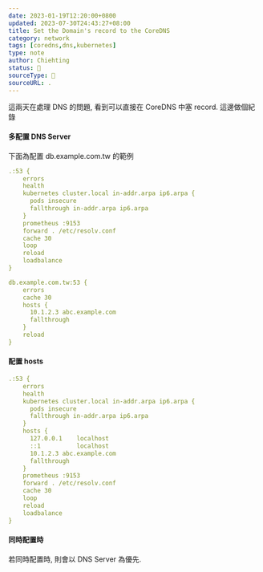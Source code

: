 ```yaml
---
date: 2023-01-19T12:20:00+0800
updated: 2023-07-30T24:43:27+08:00
title: Set the Domain's record to the CoreDNS
category: network
tags: [coredns,dns,kubernetes]
type: note
author: Chiehting
status: 🌲
sourceType: 📜️
sourceURL: .
---
```


這兩天在處理 DNS 的問題, 看到可以直接在 CoreDNS 中塞 record. 這邊做個紀錄

<!--more-->

#### 多配置 DNS Server

下面為配置 db.example.com.tw 的範例

```yaml
.:53 {
    errors
    health
    kubernetes cluster.local in-addr.arpa ip6.arpa {
      pods insecure
      fallthrough in-addr.arpa ip6.arpa
    }
    prometheus :9153
    forward . /etc/resolv.conf
    cache 30
    loop
    reload
    loadbalance
}

db.example.com.tw:53 {
    errors
    cache 30
    hosts {
      10.1.2.3 abc.example.com
      fallthrough
    }
    reload
}
```

#### 配置 hosts

```yaml
.:53 {
    errors
    health
    kubernetes cluster.local in-addr.arpa ip6.arpa {
      pods insecure
      fallthrough in-addr.arpa ip6.arpa
    }
    hosts {
      127.0.0.1    localhost
      ::1          localhost
      10.1.2.3 abc.example.com
      fallthrough
    }
    prometheus :9153
    forward . /etc/resolv.conf
    cache 30
    loop
    reload
    loadbalance
}
```

#### 同時配置時

若同時配置時, 則會以 DNS Server 為優先.
